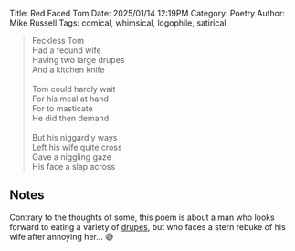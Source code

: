 Title: Red Faced Tom
Date: 2025/01/14 12:19PM
Category: Poetry
Author: Mike Russell
Tags: comical, whimsical, logophile, satirical

> Feckless Tom<br>
> Had a fecund wife<br>
> Having two large drupes<br>
> And a kitchen knife<br>
> <br>
> Tom could hardly wait<br>
> For his meal at hand<br>
> For to masticate<br>
> He did then demand<br>
> <br>
> But his niggardly ways<br>
> Left his wife quite cross<br>
> Gave a niggling gaze<br>
> His face a slap across

## Notes

Contrary to the thoughts of some, this poem is about a man who looks forward to eating a variety of [drupes](https://en.wikipedia.org/wiki/Drupe), but who faces a stern rebuke of his wife after annoying her... 😅